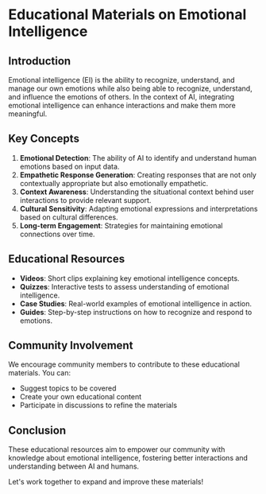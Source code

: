 # Educational Materials on Emotional Intelligence

## Introduction
Emotional intelligence (EI) is the ability to recognize, understand, and manage our own emotions while also being able to recognize, understand, and influence the emotions of others. In the context of AI, integrating emotional intelligence can enhance interactions and make them more meaningful.

## Key Concepts
1. **Emotional Detection**: The ability of AI to identify and understand human emotions based on input data.
2. **Empathetic Response Generation**: Creating responses that are not only contextually appropriate but also emotionally empathetic.
3. **Context Awareness**: Understanding the situational context behind user interactions to provide relevant support.
4. **Cultural Sensitivity**: Adapting emotional expressions and interpretations based on cultural differences.
5. **Long-term Engagement**: Strategies for maintaining emotional connections over time.

## Educational Resources
- **Videos**: Short clips explaining key emotional intelligence concepts.
- **Quizzes**: Interactive tests to assess understanding of emotional intelligence.
- **Case Studies**: Real-world examples of emotional intelligence in action.
- **Guides**: Step-by-step instructions on how to recognize and respond to emotions.

## Community Involvement
We encourage community members to contribute to these educational materials. You can:
- Suggest topics to be covered
- Create your own educational content
- Participate in discussions to refine the materials

## Conclusion
These educational resources aim to empower our community with knowledge about emotional intelligence, fostering better interactions and understanding between AI and humans.

Let's work together to expand and improve these materials!
